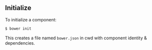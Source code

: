 ## Initialize

To initialize a component:

```bash
$ bower init
```

This creates a file named `bower.json` in cwd with component identity & dependencies.